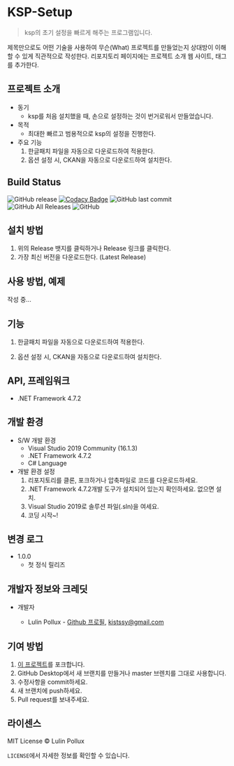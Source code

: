 # KSP-Setup

> ksp의 초기 설정을 빠르게 해주는 프로그램입니다.

제목만으로도 어떤 기술을 사용하여 무슨(What) 프로젝트를 만들었는지 상대방이 이해할 수 있게 직관적으로 작성한다. 리포지토리 페이지에는 프로젝트 소개 웹 사이트, 태그를 추가한다.

## 프로젝트 소개

- 동기
  - ksp를 처음 설치했을 때, 손으로 설정하는 것이 번거로워서 만들었습니다.
- 목적
  - 최대한 빠르고 범용적으로 ksp의 설정을 진행한다.
- 주요 기능
  1. 한글패치 파일을 자동으로 다운로드하여 적용한다.
  2. 옵션 설정 시, CKAN을 자동으로 다운로드하여 설치한다.

## Build Status

![GitHub release](https://img.shields.io/github/release/LulinPollux/KSP-Setup.svg?style=popout-square) [![Codacy Badge](https://api.codacy.com/project/badge/Grade/abf7f34ff7564bb8879b6e9a8c6ffb7a)](https://www.codacy.com/app/Lulin-Pollux/KSP-Setup?utm_source=github.com&amp;utm_medium=referral&amp;utm_content=LulinPollux/KSP-Setup&amp;utm_campaign=Badge_Grade) ![GitHub last commit](https://img.shields.io/github/last-commit/LulinPollux/KSP-Setup.svg?style=popout-square) ![GitHub All Releases](https://img.shields.io/github/downloads/LulinPollux/KSP-Setup/total.svg?style=popout-square) ![GitHub](https://img.shields.io/github/license/LulinPollux/KSP-Setup.svg?style=popout-square) 

## 설치 방법

1. 위의 Release 뱃지를 클릭하거나 Release 링크를 클릭한다.
2. 가장 최신 버전을 다운로드한다. (Latest Release)

## 사용 방법, 예제

작성 중...

## 기능

1. 한글패치 파일을 자동으로 다운로드하여 적용한다.

2. 옵션 설정 시, CKAN을 자동으로 다운로드하여 설치한다.

## API, 프레임워크

- .NET Framework 4.7.2

## 개발 환경

- S/W 개발 환경 
  - Visual Studio 2019 Community (16.1.3)
  - .NET Framework 4.7.2
  - C# Language
- 개발 환경 설정 
  1. 리포지토리를 클론, 포크하거나 압축파일로 코드를 다운로드하세요.
  2. .NET Framework 4.7.2개발 도구가 설치되어 있는지 확인하세요. 없으면 설치.
  3. Visual Studio 2019로 솔루션 파일(.sln)을 여세요.
  4. 코딩 시작~!

## 변경 로그

- 1.0.0
  - 첫 정식 릴리즈

## 개발자 정보와 크레딧

- 개발자

  - Lulin Pollux - [Github 프로필](https://github.com/LulinPollux), kistssy@gmail.com

## 기여 방법

1. [이 프로젝트](https://github.com/LulinPollux/KSP-Setup)를 포크합니다.
2. GitHub Desktop에서 새 브랜치를 만들거나 master 브렌치를 그대로 사용합니다.
3. 수정사항을 commit하세요.
4. 새 브랜치에 push하세요.
5. Pull request를 보내주세요.

## 라이센스

MIT License © Lulin Pollux

`LICENSE`에서 자세한 정보를 확인할 수 있습니다.